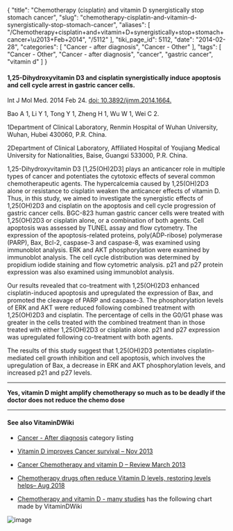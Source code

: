 {
    "title": "Chemotherapy (cisplatin) and vitamin D synergistically stop stomach cancer",
    "slug": "chemotherapy-cisplatin-and-vitamin-d-synergistically-stop-stomach-cancer",
    "aliases": [
        "/Chemotherapy+cisplatin+and+vitamin+D+synergistically+stop+stomach+cancer+\u2013+Feb+2014",
        "/5112"
    ],
    "tiki_page_id": 5112,
    "date": "2014-02-28",
    "categories": [
        "Cancer - after diagnosis",
        "Cancer - Other"
    ],
    "tags": [
        "Cancer - Other",
        "Cancer - after diagnosis",
        "cancer",
        "gastric cancer",
        "vitamin d"
    ]
}


#### 1,25-Dihydroxyvitamin D3 and cisplatin synergistically induce apoptosis and cell cycle arrest in gastric cancer cells.

Int J Mol Med. 2014 Feb 24. [doi: 10.3892/ijmm.2014.1664.](https://doi.org/10.3892/ijmm.2014.1664.) 

Bao A 1, Li Y 1, Tong Y 1, Zheng H 1, Wu W 1, Wei C 2.

1Department of Clinical Laboratory, Renmin Hospital of Wuhan University, Wuhan, Hubei 430060, P.R. China.

2Department of Clinical Laboratory, Affiliated Hospital of Youjiang Medical University for Nationalities, Baise, Guangxi 533000, P.R. China.

1,25-Dihydroxyvitamin D3 <span>[1,25(OH)2D3]</span> plays an anticancer role in multiple types of cancer and potentiates the cytotoxic effects of several common chemotherapeutic agents. The hypercalcemia caused by 1,25(OH)2D3 alone or resistance to cisplatin weaken the anticancer effects of vitamin D. Thus, in this study, we aimed to investigate the synergistic effects of 1,25(OH)2D3 and cisplatin on the apoptosis and cell cycle progression of gastric cancer cells. BGC-823 human gastric cancer cells were treated with 1,25(OH)2D3 or cisplatin alone, or a combination of both agents. Cell apoptosis was assessed by TUNEL assay and flow cytometry. The expression of the apoptosis-related proteins, poly(ADP-ribose) polymerase (PARP), Bax, Bcl-2, caspase-3 and caspase-8, was examined using immunoblot analysis. ERK and AKT phosphorylation were examined by immunoblot analysis. The cell cycle distribution was determined by propidium iodide staining and flow cytometric analysis. p21 and p27 protein expression was also examined using immunoblot analysis. 

Our results revealed that co-treatment with 1,25(OH)2D3 enhanced cisplatin-induced apoptosis and upregulated the expression of Bax, and promoted the cleavage of PARP and caspase-3. The phosphorylation levels of ERK and AKT were reduced following combined treatment with 1,25(OH)2D3 and cisplatin. The percentage of cells in the G0/G1 phase was greater in the cells treated with the combined treatment than in those treated with either 1,25(OH)2D3 or cisplatin alone. p21 and p27 expression was upregulated following co-treatment with both agents. 

The results of this study suggest that 1,25(OH)2D3 potentiates cisplatin-mediated cell growth inhibition and cell apoptosis, which involves the upregulation of Bax, a decrease in ERK and AKT phosphorylation levels, and increased p21 and p27 levels.

---

 **Yes, vitamin D might amplify chemotherapy so much as to be deadly if the doctor does not reduce the chemo dose** 

---

#### See also VitaminDWiki

* [Cancer - After diagnosis](/posts/cancer-after-diagnosis) category listing

* [Vitamin D improves Cancer survival – Nov 2013](/posts/vitamin-d-improves-cancer-survival)

* [Cancer Chemotherapy and vitamin D – Review March 2013](/posts/cancer-chemotherapy-and-vitamin-d-review)

* [Chemotherapy drugs often reduce Vitamin D levels, restoring levels helps– Aug 2018](/posts/chemotherapy-drugs-often-reduce-vitamin-d-levels-restoring-levels-helps)

* [Chemotherapy and vitamin D - many studies](/posts/chemotherapy-and-vitamin-d-many-studies) has the following chart made by VitaminDWiki

<img src="/attachments/d3.mock.jpg" alt="image">